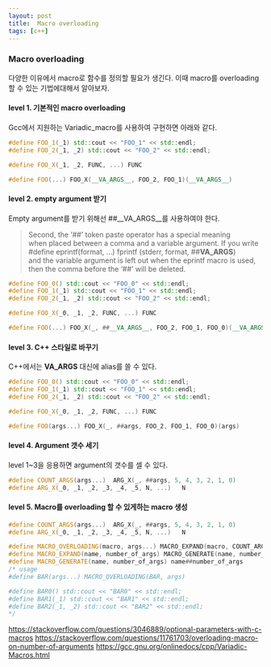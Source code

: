 ```yaml
---
layout: post
title:  Macro overloading
tags: [c++]
---
```


### Macro overloading
다양한 이유에서 macro로 함수를 정의할 필요가 생긴다.
이때 macro를 overloading 할 수 있는 기법에대해서 알아보자.

#### level 1. 기본적인 macro overloading
Gcc에서 지원하는 Variadic_macro를 사용하여 구현하면 아래와 같다.

```cpp
#define FOO_1(_1) std::cout << "FOO_1" << std::endl; 
#define FOO_2(_1, _2) std::cout << "FOO_2" << std::endl; 

#define FOO_X(_1, _2, FUNC, ...) FUNC

#define FOO(...) FOO_X(__VA_ARGS__, FOO_2, FOO_1)(__VA_ARGS__)
```

#### level 2. empty argument 받기
Empty argument를 받기 위해선 ##__VA_ARGS__를 사용하여야 한다.

> Second, the ‘##’ token paste operator has a special meaning  
> when placed between a comma and a variable argument. If you write  
> #define eprintf(format, …) fprintf (stderr, format, ##__VA_ARGS__)  
> and the variable argument is left out when the eprintf macro is used,  
> then the comma before the ‘##’ will be deleted.

```cpp
#define FOO_0() std::cout << "FOO_0" << std::endl; 
#define FOO_1(_1) std::cout << "FOO_1" << std::endl; 
#define FOO_2(_1, _2) std::cout << "FOO_2" << std::endl; 

#define FOO_X(_0, _1, _2, FUNC, ...) FUNC

#define FOO(...) FOO_X(_, ##__VA_ARGS__, FOO_2, FOO_1, FOO_0)(__VA_ARGS__)
```

#### level 3. C++ 스타일로 바꾸기
C++에서는 __VA_ARGS__ 대신에 alias를 쓸 수 있다.

```cpp
#define FOO_0() std::cout << "FOO_0" << std::endl; 
#define FOO_1(_1) std::cout << "FOO_1" << std::endl; 
#define FOO_2(_1, _2) std::cout << "FOO_2" << std::endl; 

#define FOO_X(_0, _1, _2, FUNC, ...) FUNC

#define FOO(args...) FOO_X(_, ##args, FOO_2, FOO_1, FOO_0)(args)
```

#### level 4. Argument 갯수 세기
level 1~3을 응용하면 argument의 갯수를 셀 수 있다.
```cpp 
#define COUNT_ARGS(args...)  ARG_X(_, ##args, 5, 4, 3, 2, 1, 0)
#define ARG_X(_0, _1, _2, _3, _4, _5, N, ...)   N
```

#### level 5. Macro를 overloading 할 수 있게하는 macro 생성

```cpp 
#define COUNT_ARGS(args...)  ARG_X(_, ##args, 5, 4, 3, 2, 1, 0)
#define ARG_X(_0, _1, _2, _3, _4, _5, N, ...)   N

#define MACRO_OVERLOADING(macro, args...) MACRO_EXPAND(macro, COUNT_ARGS(args))(args)
#define MACRO_EXPAND(name, number_of_args) MACRO_GENERATE(name, number_of_args)
#define MACRO_GENERATE(name, number_of_args) name##number_of_args
/* usage
#define BAR(args...) MACRO_OVERLOADING(BAR, args)

#define BAR0() std::cout << "BAR0" << std::endl; 
#define BAR1(_1) std::cout << "BAR1" << std::endl; 
#define BAR2(_1, _2) std::cout << "BAR2" << std::endl; 
*/
``` 

https://stackoverflow.com/questions/3046889/optional-parameters-with-c-macros
https://stackoverflow.com/questions/11761703/overloading-macro-on-number-of-arguments
https://gcc.gnu.org/onlinedocs/cpp/Variadic-Macros.html
